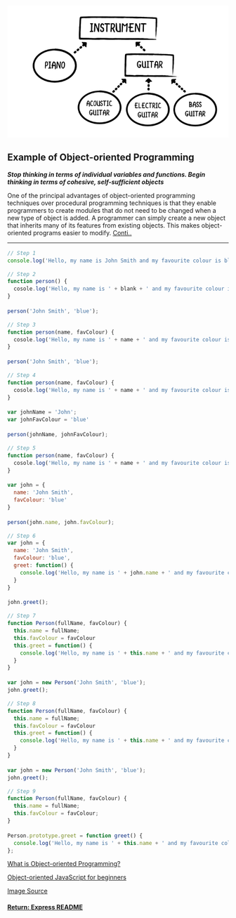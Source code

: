 ![mockJest](../img/ObjectOriented.png)

## Example of Object-oriented Programming

___Stop thinking in terms of individual variables and functions. Begin thinking in terms of cohesive, self-sufficient objects___

One of the principal advantages of object-oriented programming techniques over procedural programming techniques is that they enable programmers to create modules that do not need to be changed when a new type of object is added. A programmer can simply create a new object that inherits many of its features from existing objects. This makes object-oriented programs easier to modify. [Conti..](https://www.webopedia.com/TERM/O/object_oriented_programming_OOP.html)

---

```js
// Step 1
console.log('Hello, my name is John Smith and my favourite colour is blue');
```

```js
// Step 2
function person() {
  cosole.log('Hello, my name is ' + blank + ' and my favourite colour is ' + blank + '.');
}

person('John Smith', 'blue');
```

```js
// Step 3
function person(name, favColour) {
  cosole.log('Hello, my name is ' + name + ' and my favourite colour is ' + favColour + '.');
}

person('John Smith', 'blue');
```

```js
// Step 4
function person(name, favColour) {
  cosole.log('Hello, my name is ' + name + ' and my favourite colour is ' + favColour + '.');
}

var johnName = 'John';
var johnFavColour = 'blue'

person(johnName, johnFavColour);
```

```js
// Step 5
function person(name, favColour) {
  cosole.log('Hello, my name is ' + name + ' and my favourite colour is ' + favColour + '.');
}

var john = {
  name: 'John Smith',
  favColour: 'blue'
}

person(john.name, john.favColour);
```

```js
// Step 6
var john = {
  name: 'John Smith',
  favColour: 'blue',
  greet: function() {
    console.log('Hello, my name is ' + john.name + ' and my favourite colour is ' + john.favColour + '.')
  }
}

john.greet();
```

```js
// Step 7
function Person(fullName, favColour) {
  this.name = fullName;
  this.favColour = favColour
  this.greet = function() {
    console.log('Hello, my name is ' + this.name + ' and my favourite colour is ' + this.favColour + '.')
  }
}

var john = new Person('John Smith', 'blue');
john.greet();
```

```js
// Step 8
function Person(fullName, favColour) {
  this.name = fullName;
  this.favColour = favColour
  this.greet = function() {
    console.log('Hello, my name is ' + this.name + ' and my favourite colour is ' + this.favColour + '.')
  }
}
  
var john = new Person('John Smith', 'blue');
john.greet();
```

```js
// Step 9
function Person(fullName, favColour) {
  this.name = fullName;
  this.favColour = favColour;
}

Person.prototype.greet = function greet() {
  console.log('Hello, my name is ' + this.name + ' and my favourite colour is ' + this.favColour + '.')
};
```

[What is Object-oriented Programming?](https://www.youtube.com/watch?v=rlLuL3jYLvA)

[Object-oriented JavaScript for beginners](https://developer.mozilla.org/en-US/docs/Learn/JavaScript/Objects/Object-oriented_JS)

[Image Source](https://www.raywenderlich.com/160728/object-oriented-programming-swift)

#### [Return: Express README](../README.md)
